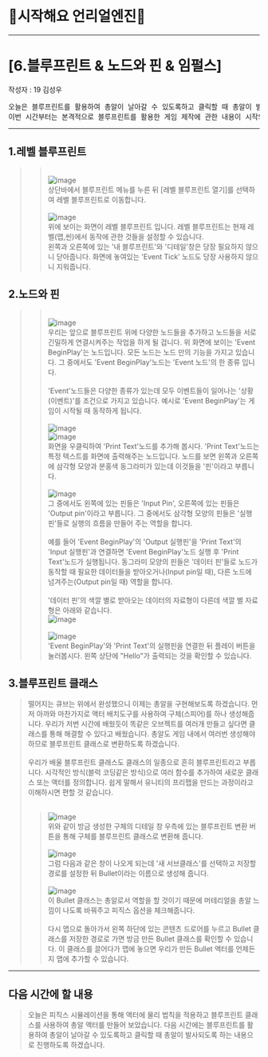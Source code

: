 # :raccoon:시작해요 언리얼엔진🌳


---

# [6.블루프린트 & 노드와 핀 & 임펄스]
작성자 : 19 김성우

<pre>
오늘은 블루프린트를 활용하여 총알이 날아갈 수 있도록하고 클릭할 때 총알이 발사되도록 하는 내용으로 진행하도록 하겠습니다.
이번 시간부터는 본격적으로 블루프린트를 활용한 게임 제작에 관한 내용이 시작되니 참고바랍니다.
</pre>

---
  
## 1.레벨 블루프린트
>> <br>![image](./Pic/p1.png)
> <br>상단바에서 블루프린트 메뉴를 누른 뒤 [레벨 블루프린트 열기]를 선택하여 레벨 블루프린트로 이동합니다.
>> <br><br>![image](./Pic/p2.png)
> <br>위에 보이는 화면이 레벨 블루프린트 입니다. 레벨 블루프린트는 현재 레벨(맵,씬)에서 동작에 관한 것들을 설정할 수 있습니다. 
> <br>왼쪽과 오른쪽에 있는 '내 블루프린트'와 '디테일'창은 당장 필요하지 않으니 닫아줍니다. 화면에 놓여있는 'Event Tick' 노드도 당장 사용하지 않으니 지워줍니다.

## 2.노드와 핀
>> <br>![image](./Pic/p3.png)
> <br> 우리는 앞으로 블루프린트 위에 다양한 노드들을 추가하고 노드들을 서로 긴밀하게 연결시켜주는 작업을 하게 될 겁니다.
> 위 화면에 보이는 'Event BeginPlay'는 노드입니다. 모든 노드는 노드 만의 기능을 가지고 있습니다. 그 중에서도 'Event BeginPlay'노드는 'Event 노드'의 한 종류 입니다.
> <br><br>'Event'노드들은 다양한 종류가 있는데 모두 이벤트들이 일어나는 '상황(이벤트)'를 조건으로 가지고 있습니다. 예시로 'Event BeginPlay'는 게임이 시작될 때 동작하게 됩니다.
>> <br><br>![image](./Pic/p4.png)
>> <br>![image](./Pic/p5.png)
> <br> 화면을 우클릭하여 'Print Text'노드를 추가해 봅시다.
> 'Print Text'노드는 특정 텍스트를 화면에 출력해주는 노드입니다. 노드를 보면 왼쪽과 오른쪽에 삼각형 모양과 분홍색 동그라미가 있는데 이것들을 '핀'이라고 부릅니다.
>> <br><br>![image](./Pic/p6.png)
> <br>그 중에서도 왼쪽에 있는 핀들은 'Input Pin', 오른쪽에 있는 핀들은 'Output pin'이라고 부릅니다. 그 중에서도 삼각형 모양의 핀들은 '실행 핀'들로 실행의 흐름을 만들어 주는 역할을 합니다.
> <br><br> 예를 들어 'Event BeginPlay'의 'Output 실행핀'을 'Print Text'의 'Input 실행핀'과 연결하면 'Event BeginPlay'노드 실행 후 'Print Text'노드가 실행됩니다. 동그라미 모양의 핀들은 '데이터 핀'들로 노드가 동작할 때 필요한 데이터들을 받아오거나(Input pin일 때), 다른 노드에 넘겨주는(Output pin일 때) 역할을 합니다.
><br><br>'데이터 핀'의 색깔 별로 받아오는 데이터의 자료형이 다른데 색깔 별 자료형은 아래와 같습니다.
>> <br>![image](./Pic/p7.png)
> <br><br>
>> ![image](./Pic/p8.png)
> <br>'Event BeginPlay'와 'Print Text'의 실행핀을 연결한 뒤 플레이 버튼을 눌러봅시다.
> 왼쪽 상단에 "Hello"가 출력되는 것을 확인할 수 있습니다.

## 3.블루프린트 클래스
> 떨어지는 큐브는 위에서 완성했으니 이제는 총알을 구현해보도록 하겠습니다.
> 먼저 아까와 마찬가지로 액터 배치도구를 사용하여 구체(스피어)를 하나 생성해줍니다.
> 우리가 저번 시간에 배웠듯이 똑같은 오브젝트를 여러개 만들고 싶다면 클래스를 통해 해결할 수 있다고 배웠습니다. 총알도 게임 내에서 여러번 생성해야 하므로 블루프린트 클래스로 변환하도록 하겠습니다.
> <br><br> 우리가 배울 블루프린트 클래스도 클래스의 일종으로 흔히 블루프린트라고 부릅니다. 시각적인 방식(블럭 코딩같은 방식)으로 여러 함수를 추가하여 새로운 클래스 또는 액터를 정의합니다.
> 쉽게 말해서 유니티의 프리팹을 만드는 과정이라고 이해하시면 편할 것 같습니다.
> <br><br>
>> ![image](./Pic/p4.png)
> <br> 위와 같이 방금 생성한 구체의 디테일 창 우측에 있는 블루프린트 변환 버튼을 통해 구체를 블루프린트 클래스로 변환해 줍니다.
>> <br><br> ![image](./Pic/p5.png)
> <br> 그럼 다음과 같은 창이 나오게 되는데 '새 서브클래스'를 선택하고 저장할 경로를 설정한 뒤 Bullet이라는 이름으로 생성해 줍니다.
>> <br><br> ![image](./Pic/p6.png)
> <br> 이 Bullet 클래스는 총알로서 역할을 할 것이기 때문에 머테리얼을 총알 느낌이 나도록 바꿔주고 피직스 옵션을 체크해줍니다.
> <br><br> 다시 맵으로 돌아가서 왼쪽 하단에 있는 콘텐츠 드로어를 누르고 Bullet 클래스를 저장한 경로로 가면 방금 만든 Bullet 클래스를 확인할 수 있습니다.
> 이 클래스를 끌어다가 맵에 놓으면 우리가 만든 Bullet 액터를 언제든지 맵에 추가할 수 있습니다.



---
## 다음 시간에 할 내용
> 오늘은 피직스 시뮬레이션을 통해 액터에 물리 법칙을 적용하고 블루프린트 클래스를 사용하여 총알 액터를 만들어 보았습니다.
> 다음 시간에는 블루프린트를 활용하여 총알이 날아갈 수 있도록하고 클릭할 때 총알이 발사되도록 하는 내용으로 진행하도록 하겠습니다.

